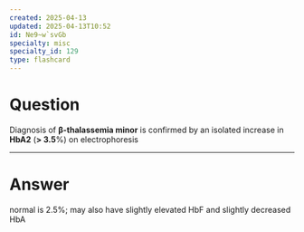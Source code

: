 ```yaml
---
created: 2025-04-13
updated: 2025-04-13T10:52
id: Ne9~w`svGb
specialty: misc
specialty_id: 129
type: flashcard
---
```


# Question
Diagnosis of **β-thalassemia minor** is confirmed by an isolated increase in **HbA2** (**> 3.5**%) on electrophoresis

---

# Answer
normal is 2.5%; may also have slightly elevated HbF and slightly decreased HbA